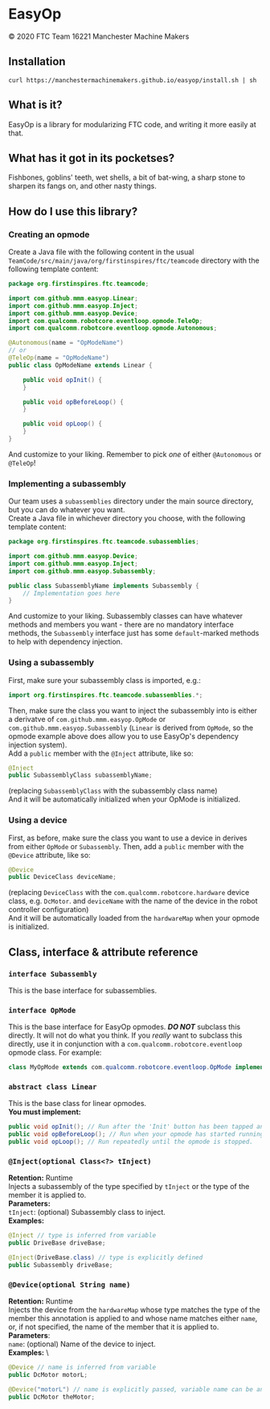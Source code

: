 # EasyOp
© 2020 FTC Team 16221 Manchester Machine Makers

## Installation
```sh-script
curl https://manchestermachinemakers.github.io/easyop/install.sh | sh
```

## What is it?
EasyOp is a library for modularizing FTC code, and writing it more easily at that.

## What has it got in its pocketses?
Fishbones, goblins' teeth, wet shells, a bit of bat-wing, a sharp stone to sharpen its fangs on, and other nasty things.

## How do I use this library?
### Creating an opmode
Create a Java file with the following content in the usual `TeamCode/src/main/java/org/firstinspires/ftc/teamcode` directory with the following template content:
```java
package org.firstinspires.ftc.teamcode;

import com.github.mmm.easyop.Linear;
import com.github.mmm.easyop.Inject;
import com.github.mmm.easyop.Device;
import com.qualcomm.robotcore.eventloop.opmode.TeleOp;
import com.qualcomm.robotcore.eventloop.opmode.Autonomous;

@Autonomous(name = "OpModeName")
// or
@TeleOp(name = "OpModeName")
public class OpModeName extends Linear {

    public void opInit() {
    }

    public void opBeforeLoop() {
    }

    public void opLoop() {
    }
}
```
And customize to your liking. Remember to pick *one* of either `@Autonomous` or `@TeleOp`!

### Implementing a subassembly
Our team uses a `subassemblies` directory under the main source directory, but you can do whatever you want. \
Create a Java file in whichever directory you choose, with the following template content:
```java
package org.firstinspires.ftc.teamcode.subassemblies;

import com.github.mmm.easyop.Device;
import com.github.mmm.easyop.Inject;
import com.github.mmm.easyop.Subassembly;

public class SubassemblyName implements Subassembly {
    // Implementation goes here
}
```
And customize to your liking. Subassembly classes can have whatever methods and members you want - there are no mandatory interface methods, the `Subassembly` interface just has some `default`-marked methods to help with dependency injection.

### Using a subassembly
First, make sure your subassembly class is imported, e.g.:
```java
import org.firstinspires.ftc.teamcode.subassemblies.*;
```
Then, make sure the class you want to inject the subassembly into is either a derivatve of `com.github.mmm.easyop.OpMode` or `com.github.mmm.easyop.Subassembly` (`Linear` is derived from `OpMode`, so the opmode example above does allow you to use EasyOp's dependency injection system). \
Add a `public` member with the `@Inject` attribute, like so:
```java
@Inject
public SubassemblyClass subassemblyName;
```
(replacing `SubassemblyClass` with the subassembly class name) \
And it will be automatically initialized when your OpMode is initialized.
### Using a device
First, as before, make sure the class you want to use a device in derives from either `OpMode` or `Subassembly`. Then, add a `public` member with the `@Device` attribute, like so:
```java
@Device
public DeviceClass deviceName;
```
(replacing `DeviceClass` with the `com.qualcomm.robotcore.hardware` device class, e.g. `DcMotor`. and `deviceName` with the name of the device in the robot controller configuration) \
And it will be automatically loaded from the `hardwareMap` when your opmode is initialized.

## Class, interface & attribute reference
### `interface Subassembly`
This is the base interface for subassemblies.
### `interface OpMode`
This is the base interface for EasyOp opmodes. ***DO NOT*** subclass this directly. It will not do what you think. If you _really_ want to subclass this directly, use it in conjunction with a `com.qualcomm.robotcore.eventloop` opmode class. For example:
```java
class MyOpMode extends com.qualcomm.robotcore.eventloop.OpMode implements com.github.mmm.easyop.OpMode {
```
### `abstract class Linear`
This is the base class for linear opmodes. \
**You must implement:**
```java
public void opInit(); // Run after the 'Init' button has been tapped and devices and subassemblies have been initialized
public void opBeforeLoop(); // Run when your opmode has started running, but before the main loop
public void opLoop(); // Run repeatedly until the opmode is stopped.
```
### `@Inject(optional Class<?> tInject)`
**Retention:** Runtime \
Injects a subassembly of the type specified by `tInject` or the type of the member it is applied to. \
**Parameters:** \
`tInject`: (optional) Subassembly class to inject. \
**Examples:**
```java
@Inject // type is inferred from variable
public DriveBase driveBase;
```
```java
@Inject(DriveBase.class) // type is explicitly defined
public Subassembly driveBase;
```

### `@Device(optional String name)`
**Retention:** Runtime \
Injects the device from the `hardwareMap` whose type matches the type of the member this annotation is applied to and whose name matches either `name`, or, if not specified, the name of the member that it is applied to. \
**Parameters**: \
`name`: (optional) Name of the device to inject. \
**Examples:** \
```java
@Device // name is inferred from variable
public DcMotor motorL;
```
```java
@Device("motorL") // name is explicitly passed, variable name can be anything
public DcMotor theMotor;
```